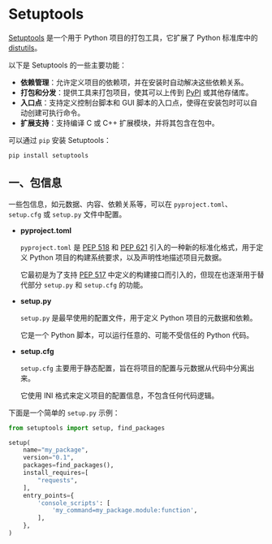 # Setuptools

[Setuptools](https://github.com/pypa/setuptools) 是一个用于 Python 项目的打包工具，它扩展了 Python 标准库中的 [distutils](https://docs.python.org/zh-cn/3.11/library/distutils.html)。

以下是 Setuptools 的一些主要功能：

- **依赖管理**：允许定义项目的依赖项，并在安装时自动解决这些依赖关系。
- **打包和分发**：提供工具来打包项目，使其可以上传到 [PyPI](https://pypi.org/) 或其他存储库。
- **入口点**：支持定义控制台脚本和 GUI 脚本的入口点，使得在安装包时可以自动创建可执行命令。
- **扩展支持**：支持编译 C 或 C++ 扩展模块，并将其包含在包中。

可以通过 `pip` 安装 Setuptools：

```sh
pip install setuptools
```

## 一、包信息

一些包信息，如元数据、内容、依赖关系等，可以在 `pyproject.toml`、`setup.cfg` 或 `setup.py` 文件中配置。

- **pyproject.toml**

  `pyproject.toml` 是 [PEP 518](https://peps.python.org/pep-0518/) 和 [PEP 621](https://peps.python.org/pep-0621/) 引入的一种新的标准化格式，用于定义 Python 项目的构建系统要求，以及声明性地描述项目元数据。

  它最初是为了支持 [PEP 517](https://peps.python.org/pep-0517/) 中定义的构建接口而引入的，但现在也逐渐用于替代部分 `setup.py` 和 `setup.cfg` 的功能。
  
- **setup.py**

  `setup.py` 是最早使用的配置文件，用于定义 Python 项目的元数据和依赖。

  它是一个 Python 脚本，可以运行任意的、可能不受信任的 Python 代码。
  
- **setup.cfg**

  `setup.cfg` 主要用于静态配置，旨在将项目的配置与元数据从代码中分离出来。
  
  它使用 INI 格式来定义项目的配置信息，不包含任何代码逻辑。

下面是一个简单的 `setup.py` 示例：

```python
from setuptools import setup, find_packages

setup(
    name="my_package",
    version="0.1",
    packages=find_packages(),
    install_requires=[
        "requests",
    ],
    entry_points={
        'console_scripts': [
            'my_command=my_package.module:function',
        ],
    },
)
```

